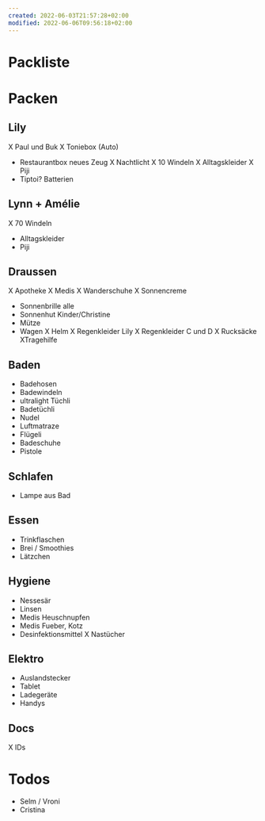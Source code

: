 ```yaml
---
created: 2022-06-03T21:57:28+02:00
modified: 2022-06-06T09:56:18+02:00
---
```


# Packliste

# Packen

## Lily
X Paul und Buk
X Toniebox (Auto)
- Restaurantbox neues Zeug
X Nachtlicht
X 10 Windeln
X Alltagskleider
X Piji
- Tiptoi? Batterien

## Lynn + Amélie
X 70 Windeln
- Alltagskleider
- Piji

## Draussen
X Apotheke
X Medis
X Wanderschuhe
X Sonnencreme
- Sonnenbrille alle
- Sonnenhut Kinder/Christine
- Mütze
- Wagen
X Helm
X Regenkleider Lily
X Regenkleider C und D
X Rucksäcke
XTragehilfe

## Baden
- Badehosen
- Badewindeln
- ultralight Tüchli
- Badetüchli
- Nudel
- Luftmatraze
- Flügeli
- Badeschuhe
- Pistole

## Schlafen
- Lampe aus Bad

## Essen
- Trinkflaschen
- Brei / Smoothies
- Lätzchen

## Hygiene
- Nessesär
- Linsen
- Medis Heuschnupfen
- Medis Fueber, Kotz
- Desinfektionsmittel
X Nastücher

## Elektro
- Auslandstecker
- Tablet
- Ladegeräte
- Handys

## Docs
X IDs

# Todos
- Selm / Vroni
- Cristina
